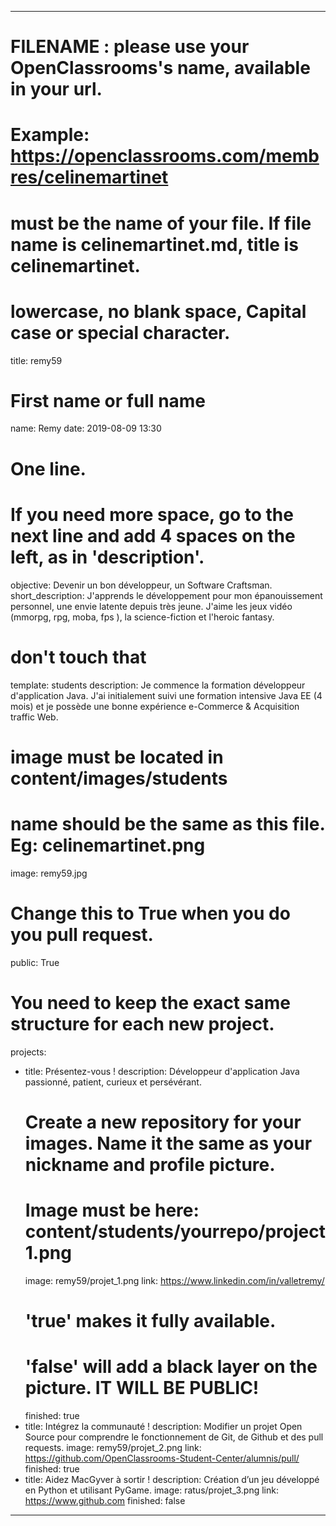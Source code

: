 ---

# FILENAME : please use your OpenClassrooms's name, available in your url.
# Example: https://openclassrooms.com/membres/celinemartinet
# must be the name of your file. If file name is celinemartinet.md, title is celinemartinet.
# lowercase, no blank space, Capital case or special character.
title: remy59

# First name or full name
name: Remy
date: 2019-08-09 13:30

# One line.
# If you need more space, go to the next line and add 4 spaces on the left, as in 'description'.
objective: Devenir un bon développeur, un Software Craftsman.
short_description:
    J'apprends le développement pour mon épanouissement personnel, une envie latente depuis très jeune.
	J'aime les jeux vidéo (mmorpg, rpg, moba, fps ), la science-fiction et l'heroic fantasy.
    

# don't touch that
template: students
description:
    Je commence la formation développeur d'application Java.
    J'ai initialement suivi une formation intensive Java EE (4 mois) et
    je possède une bonne expérience e-Commerce & Acquisition traffic Web.

# image must be located in content/images/students
# name should be the same as this file. Eg: celinemartinet.png
image: remy59.jpg

# Change this to True when you do you pull request.
public: True

# You need to keep the exact same structure for each new project.
projects:
  - title: Présentez-vous !
    description: Développeur d'application Java passionné, patient, curieux et persévérant.
    # Create a new repository for your images. Name it the same as your nickname and profile picture.
    # Image must be here: content/students/yourrepo/project1.png
    image: remy59/projet_1.png
    link: https://www.linkedin.com/in/valletremy/
    # 'true' makes it fully available.
    # 'false' will add a black layer on the picture. IT WILL BE PUBLIC!
    finished: true
  - title: Intégrez la communauté !
    description: Modifier un projet Open Source pour comprendre le fonctionnement de Git, de Github et des pull requests. 
    image: remy59/projet_2.png
    link: https://github.com/OpenClassrooms-Student-Center/alumnis/pull/
    finished: true
  - title: Aidez MacGyver à sortir !
    description: Création d’un jeu développé en Python et utilisant PyGame.
    image: ratus/projet_3.png
    link: https://www.github.com
    finished: false
---
